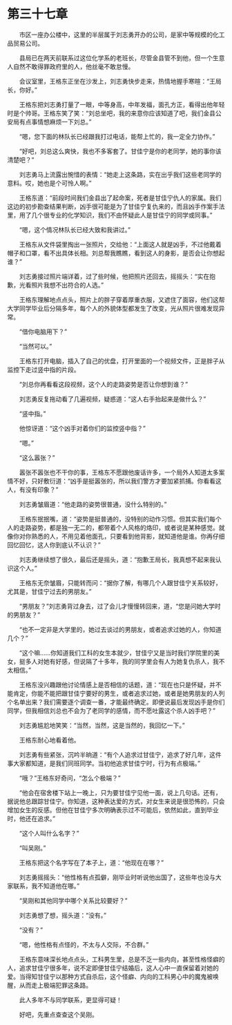 #	第三十七章

　　市区一座办公楼中，这里的半层属于刘志勇开办的公司，是家中等规模的化工品贸易公司。

　　县局已在两天前联系过这位化学系的老班长，尽管金县管不到他，但一个生意人自然不敢得罪政府里的人，他丝毫不敢怠慢。

　　会议室里，王格东正坐在沙发上，刘志勇快步走来，热情地握手寒暄：“王局长，你好。”

　　王格东把刘志勇打量了一眼，中等身高，中年发福，面孔方正，看得出他年轻时是个帅哥。王格东笑了笑：“刘总坐吧，我的来意你应该知道了吧，我们金县公安局有点事情想麻烦一下刘总。”

　　“嗯，您下面的林队长已经跟我打过电话，能帮上忙的，我一定全力协作。”

　　“好吧，刘总这么爽快，我也不多客套了。甘佳宁是你的老同学，她的事你该清楚吧？”

　　刘志勇马上流露出惋惜的表情：“她走上这条路，实在出乎我们这些老同学的意料。哎，她也是个可怜人啊。”

　　王格东道：“前段时间我们金县出了起命案，死者是甘佳宁仇人的家属。我们这边的初步勘查结果判断，凶手很可能是为了甘佳宁复仇来的，而且凶手作案手法里，用了几个很专业的化学知识，我们不由怀疑此人是甘佳宁的同学或同事。”

　　“嗯，这个情况林队长已经大致和我讲过。”

　　王格东从文件袋里掏出一张照片，交给他：“上面这人就是凶手，不过他戴着帽子和口罩，看不出具体长相。刘总帮我瞧瞧，看到这人的身影，是否会让你想起谁？”

　　刘志勇接过照片端详着，过了些时候，他把照片还回去，摇摇头：“实在抱歉，光看照片我想不出符合的人选。”

　　王格东理解地点点头，照片上的胖子穿着厚重衣服，又遮住了面容，他们这帮大学同学毕业后分隔多年，每个人的外貌体型都发生了改变，光从照片很难发现异常。

　　“借你电脑用下？”

　　“当然可以。”

　　王格东打开电脑，插入了自己的优盘，打开里面的一个视频文件，正是胖子从监控下走过竖中指的片段。

　　“刘总你再看看这段视频，这个人的走路姿势是否让你想到谁？”

　　刘志勇反复拖动看了几遍视频，疑惑道：“这人右手抬起来是做什么？”

　　“竖中指。”

　　他惊讶道：“这个凶手对着你们的监控竖中指？”

　　“嗯。”

　　“这么嚣张？”

　　嚣张不嚣张也不干你的事，王格东不愿跟他废话许多，一个局外人知道太多案情不好，只好敷衍道：“凶手是挺嚣张的，所以我们警方才要加紧抓捕。你看看这人，有没有印象？”

　　刘志勇皱眉道：“他走路的姿势很普通，没什么特别的。”

　　王格东抿抿嘴，道：“姿势是挺普通的，没特别的动作习惯。但其实我们每个人的走路姿势，都是独一无二的，都带着个人风格的烙印，或者说是某种感觉。就像你对你熟悉的人，不用见着他面孔，只要看到他背影，就知道他是谁。你再仔细回忆回忆，这人你到底认不认识？”

　　刘志勇继续想了很久，最后还是摇头，道：“抱歉王局长，我真想不起来我认识这个人。”

　　王格东无奈皱眉，只能转而问：“据你了解，有哪几个人跟甘佳宁关系较好，尤其是，甘佳宁过去的男朋友。”

　　“男朋友？”刘志勇背过身去，过了会儿才慢慢转回来，道，“您是问她大学时的男朋友？”

　　“也不一定非是大学里的，她过去谈过的男朋友，或者追求过她的人，你知道几个？”

　　“这个嘛……你知道我们工科的女生本就少，甘佳宁又是当时我们学院里的美女，挺多人对她有好感，但说隔了十多年，我的同学里会有人为她复仇杀人，我不太相信。”

　　王格东没兴趣跟他讨论情感上是否相信的话题，道：“现在也只是怀疑，并不能肯定，你能不能把跟甘佳宁要好的男生，或者追求过她，或者是她男朋友的人列个名单出来？我们需要逐个调查一番，才能最终确定。即便说最后发现凶手是你们同学，但我相信刘总也不会为了老同学的感情，而不愿吐露这个杀人凶手吧？”

　　刘志勇尴尬地笑笑：“当然，当然，这是当然的，我回忆一下。”

　　王格东耐心地看着他。

　　刘志勇有些紧张，沉吟半晌道：“有个人追求过甘佳宁，追求了好几年，这件事大家都知道，是我们同班同学。当初他追求甘佳宁时，行为有点极端。”

　　“哦？”王格东好奇问，“怎么个极端？”

　　“他会在宿舍楼下站上一晚上，只为要甘佳宁见他一面，说上几句话。还有，据说他总跟踪甘佳宁。你知道，这种表达爱的方式，对女生来说是很恐怖的，只会增加女生的反感。但他在甘佳宁多次明确表示过不可能后，依然如此，直到毕业时，他还在追求。”

　　“这个人叫什么名字？”

　　“叫吴刚。”

　　王格东把这个名字写在了本子上，道：“他现在在哪？”

　　刘志勇摇摇头：“他性格有点孤僻，刚毕业时听说他出国了，这些年也没与大家联系，我不知道他在哪。”

　　“吴刚和其他同学中哪个关系比较要好？”

　　刘志勇想了想，摇头道：“没有。”

　　“没有？”

　　“嗯，他性格有点怪的，不太与人交际，不合群。”

　　王格东意味深长地点点头，工科男生里，总是不乏一些内向，甚至性格怪癖的人，追求甘佳宁很多年，说不定即便甘佳宁结婚后，这人心中一直保留着对她的爱。当得知甘佳宁以那种方式自杀后，这个怪癖、内向的工科男心中的魔鬼被唤醒，从而走上极端犯罪这条路。

　　此人多年不与同学联系，更显得可疑！

　　好吧，先重点查查这个吴刚。